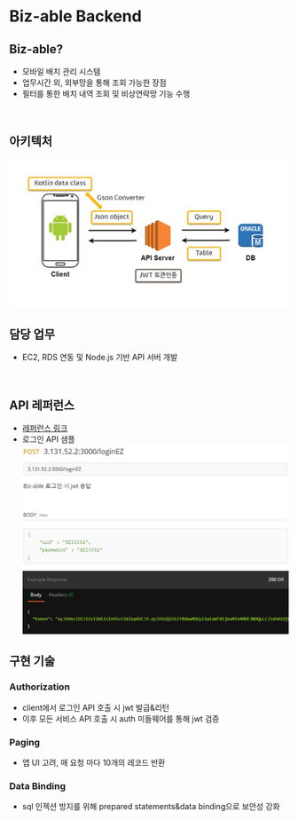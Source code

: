 # Biz-able Backend
## Biz-able?
- 모바일 배치 관리 시스템
- 업무시간 외, 외부망을 통해 조회 가능한 장점
- 필터를 통한 배치 내역 조회 및 비상연락망 기능 수행
</br>

## 아키텍처
![architecture](https://github.com/daysiee/kb-biz-able-backend/blob/master/%EC%95%84%ED%82%A4%ED%85%8D%EC%B2%98.jpg)
</br>

## 담당 업무
- EC2, RDS 연동 및 Node.js 기반 API 서버 개발
</br>

## API 레퍼런스
- [레퍼런스 링크](https://documenter.getpostman.com/view/10284982/T1LV9Phh)
- 로그인 API 샘플</br>
![req](https://github.com/daysiee/kb-biz-able-backend/blob/master/login_req.jpg)
![res](https://github.com/daysiee/kb-biz-able-backend/blob/master/login_res.png)

## 구현 기술
### Authorization
- client에서 로그인 API 호출 시 jwt 발급&리턴
- 이후 모든 서비스 API 호출 시 auth 미들웨어를 통해 jwt 검증
### Paging
- 앱 UI 고려, 매 요청 마다 10개의 레코드 반환
### Data Binding
- sql 인젝션 방지를 위해 prepared statements&data binding으로 보안성 강화
</br>
